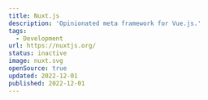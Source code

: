 ```yaml
---
title: Nuxt.js
description: 'Opinionated meta framework for Vue.js.'
tags:
  - Development
url: https://nuxtjs.org/
status: inactive
image: nuxt.svg
openSource: true
updated: 2022-12-01
published: 2022-12-01
---
```

